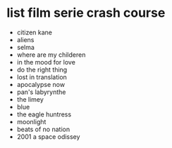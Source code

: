 # list film serie crash course

- citizen kane
- aliens
- selma
- where are my childeren
- in the mood for love
- do the right thing
- lost in translation
- apocalypse now
- pan's labyrynthe
- the limey
- blue
- the eagle huntress
- moonlight
- beats of no nation
- 2001 a space odissey
